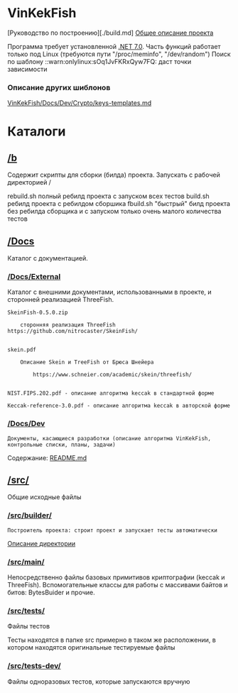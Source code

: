 # VinKekFish

[Руководство по построению][./build.md]
[Общее описание проекта](https://github.com/VinKekFish)

Программа требует установленной [.NET 7.0](https://dotnet.microsoft.com/download).
Часть функций работает только под Linux (требуются пути "/proc/meminfo", "/dev/random")
    Поиск по шаблону ::warn:onlylinux:sOq1JvFKRxQyw7FQ: даст точки зависимости


### Описание других шиблонов

[VinKekFish/Docs/Dev/Crypto/keys-templates.md](./Docs/Dev/Crypto/keys-templates.md)


# Каталоги


## [/b](/b)
Содержит скрипты для сборки (билда) проекта. Запускать с рабочей директорией /

rebuild.sh
            полный ребилд проекта с запуском всех тестов
build.sh 
            ребилд проекта с ребилдом сборшика
fbuild.sh
            "быстрый" билд проекта без ребилда сборщика и с запуском только очень малого количества тестов


## [/Docs](Docs)

Каталог с документацией.

### [/Docs/External](Docs/External)

Каталог с внешними документами, использованными в проекте, и сторонней реализацией ThreeFish.

    SkeinFish-0.5.0.zip

        сторонняя реализация ThreeFish https://github.com/nitrocaster/SkeinFish/


    skein.pdf

        Описание Skein и TreeFish от Брюса Шнейера

            https://www.schneier.com/academic/skein/threefish/


    NIST.FIPS.202.pdf - описание алгоритма keccak в стандартной форме

    Keccak-reference-3.0.pdf - описание алгоритма keccak в авторской форме


### [/Docs/Dev](Docs/Dev)
    
	Документы, касающиеся разработки (описание алгоритма VinKekFish, контрольные списки, планы, задачи)

Содержание: [README.md](./Docs/Dev/README.md)


## [/src/](src)

Общие исходные файлы

### [/src/builder/](src/builder/)
	Построитель проекта: строит проект и запускает тесты автоматически
[Описание директории](src/builder/README.md)

### [/src/main/](src/main/README.md)
Непосредственно файлы базовых примитивов криптографии (keccak и ThreeFish).
Вспомогательные классы для работы с массивами байтов и битов: BytesBuider и прочие.

### [/src/tests/](src/tests/)
Файлы тестов

Тесты находятся в папке src примерно в таком же расположении, в котором находятся оригинальные тестируемые файлы

### [/src/tests-dev/](src/tests-dev/)
Файлы одноразовых тестов, которые запускаются вручную


